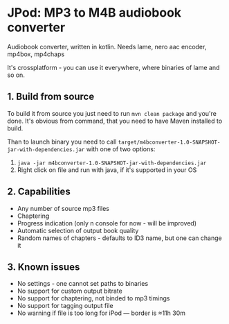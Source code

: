 # JPod: MP3 to M4B audiobook converter

Audiobook converter, written in kotlin. Needs lame, nero aac encoder, mp4box, mp4chaps

It's crossplatform - you can use it everywhere, where binaries of lame and so 
on. 

## 1. Build from source

To build it from source you just need to run `mvn clean package`  and you're done. It's obvious from command, that you need to have Maven installed to build. 

Than to launch binary you need to call `target/m4bconverter-1.0-SNAPSHOT-jar-with-dependencies.jar` with one of two options:

  1. `java -jar m4bconverter-1.0-SNAPSHOT-jar-with-dependencies.jar`
  2. Right click on file and run with java, if it's supported in your OS

## 2. Capabilities

  * Any number of source mp3 files
  * Chaptering
  * Progress indication (only n console for now - will be improved)
  * Automatic selection of output book quality
  * Random names of chapters - defaults to ID3 name, but one can change it
  
## 3. Known issues

  * No settings - one cannot set paths to binaries
  * No support for custom output bitrate
  * No support for chaptering, not binded to mp3 timings
  * No support for tagging output file
  * No warning if file is too long for iPod — border is ≈11h 30m
